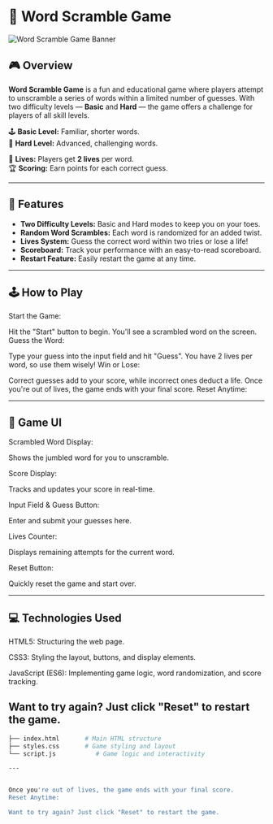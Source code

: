 # 🧩 Word Scramble Game

![Word Scramble Game Banner](https://user-images.githubusercontent.com/your-image.png)

## 🎮 Overview

**Word Scramble Game** is a fun and educational game where players attempt to unscramble a series of words within a limited number of guesses. With two difficulty levels — **Basic** and **Hard** — the game offers a challenge for players of all skill levels.

🕹️ **Basic Level:** Familiar, shorter words.  
🎯 **Hard Level:** Advanced, challenging words.

🔧 **Lives:** Players get **2 lives** per word.  
🏆 **Scoring:** Earn points for each correct guess.

---

## 🚀 Features

- **Two Difficulty Levels:** Basic and Hard modes to keep you on your toes.
- **Random Word Scrambles:** Each word is randomized for an added twist.
- **Lives System:** Guess the correct word within two tries or lose a life!
- **Scoreboard:** Track your performance with an easy-to-read scoreboard.
- **Restart Feature:** Easily restart the game at any time.

---

## 🕹️ How to Play
Start the Game:

Hit the "Start" button to begin. You'll see a scrambled word on the screen.
Guess the Word:

Type your guess into the input field and hit "Guess".
You have 2 lives per word, so use them wisely!
Win or Lose:

Correct guesses add to your score, while incorrect ones deduct a life.
Once you're out of lives, the game ends with your final score.
Reset Anytime:

---

## 🎨 Game UI

Scrambled Word Display: 

Shows the jumbled word for you to unscramble.

Score Display: 

Tracks and updates your score in real-time.

Input Field & Guess Button: 

Enter and submit your guesses here.

Lives Counter: 

Displays remaining attempts for the current word.

Reset Button: 

Quickly reset the game and start over.

---

## 💻 Technologies Used

HTML5: Structuring the web page.

CSS3: Styling the layout, buttons, and display elements.

JavaScript (ES6): Implementing game logic, word randomization, and score tracking.

Want to try again? Just click "Reset" to restart the game.
---

```bash
├── index.html       # Main HTML structure
├── styles.css       # Game styling and layout
└── script.js           # Game logic and interactivity

---


Once you're out of lives, the game ends with your final score.
Reset Anytime:

Want to try again? Just click "Reset" to restart the game.
